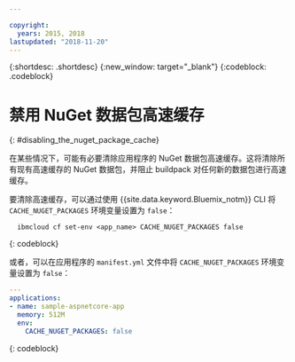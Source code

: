 ```yaml
---

copyright:
  years: 2015, 2018
lastupdated: "2018-11-20"
---
```


{:shortdesc: .shortdesc}
{:new_window: target="_blank"}
{:codeblock: .codeblock}

# 禁用 NuGet 数据包高速缓存
{: #disabling_the_nuget_package_cache}

在某些情况下，可能有必要清除应用程序的 NuGet 数据包高速缓存。这将清除所有现有高速缓存的 NuGet 数据包，并阻止 buildpack 对任何新的数据包进行高速缓存。

要清除高速缓存，可以通过使用 {{site.data.keyword.Bluemix_notm}} CLI 将 `CACHE_NUGET_PACKAGES` 环境变量设置为 `false`：

```shell
  ibmcloud cf set-env <app_name> CACHE_NUGET_PACKAGES false
```
{: codeblock}

或者，可以在应用程序的 `manifest.yml` 文件中将 `CACHE_NUGET_PACKAGES` 环境变量设置为 `false`：

```yml
---
applications:
- name: sample-aspnetcore-app
  memory: 512M
  env:
    CACHE_NUGET_PACKAGES: false
```
{: codeblock}
